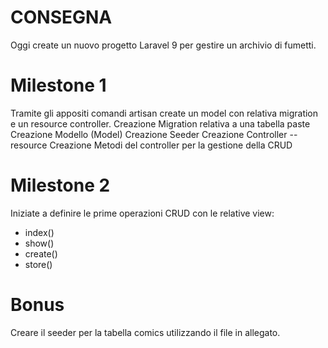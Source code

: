# CONSEGNA
Oggi create un nuovo progetto Laravel 9 per gestire un archivio di fumetti.
# Milestone 1
Tramite gli appositi comandi artisan create un model con relativa migration e un resource controller.
 Creazione Migration relativa a una tabella paste
 Creazione Modello (Model)
 Creazione Seeder
 Creazione Controller --resource
 Creazione Metodi del controller per la gestione della CRUD

# Milestone 2
Iniziate a definire le prime operazioni CRUD con le relative view:
- index()
- show()
- create()
- store()
# Bonus
Creare il seeder per la tabella comics utilizzando il file in allegato.